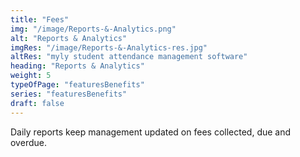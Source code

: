 ```yaml
---
title: "Fees"
img: "/image/Reports-&-Analytics.png"
alt: "Reports & Analytics"
imgRes: "/image/Reports-&-Analytics-res.jpg"
altRes: "myly student attendance management software"
heading: "Reports & Analytics"
weight: 5
typeOfPage: "featuresBenefits"
series: "featuresBenefits"
draft: false
---
```


Daily reports keep management updated on fees collected, due and overdue.
        